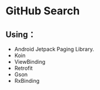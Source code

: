 # GitHub Search
## Using：
- Android Jetpack Paging Library.
- Koin
- ViewBinding
- Retrofit
- Gson
- RxBinding